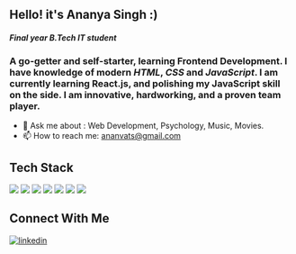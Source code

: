 ## Hello! it's Ananya Singh :) 
#### *Final year B.Tech IT student*
### A go-getter and self-starter, learning Frontend Development. I have knowledge of modern *HTML*, *CSS* and *JavaScript*. I am currently learning React.js, and polishing my JavaScript skill on the side. I am innovative, hardworking, and a proven team player.

- 💬 Ask me about : Web Development, Psychology, Music, Movies.
- 📫 How to reach me: ananvats@gmail.com

## Tech Stack
<p align="left"> <img src="https://img.shields.io/badge/HTML-239120?style=for-the-badge&logo=html5&logoColor=white"/> <img src="https://img.shields.io/badge/CSS-239120?&style=for-the-badge&logo=css3&logoColor=white"/> <img src="https://img.shields.io/badge/JavaScript-F7DF1E?style=for-the-badge&logo=javascript&logoColor=black"/> <img src="https://img.shields.io/badge/React-20232A?style=for-the-badge&logo=react&logoColor=61DAFB"/> <img src="https://img.shields.io/badge/Bootstrap-563D7C?style=for-the-badge&logo=bootstrap&logoColor=white"/> <img src="https://img.shields.io/badge/Java-3776AB?style=for-the-badge&logo=Java&logoColor=white"/> <img src="https://img.shields.io/badge/Netlify-00C7B7?style=for-the-badge&logo=netlify&logoColor=white"/>
</p>

## Connect With Me
<a href="https://www.linkedin.com/in/ananyasingghh/" target="_blank">
<img src=https://img.shields.io/badge/linkedin-%231E77B5.svg?&style=for-the-badge&logo=linkedin&logoColor=white alt=linkedin style="margin-bottom: 5px;" />
</a>
